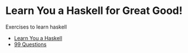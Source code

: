 # Learn You a Haskell for Great Good!

Exercises to learn haskell

* [Learn You a Haskell](http://learnyouahaskell.com/)
* [99 Questions](https://wiki.haskell.org/99_questions)


